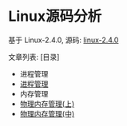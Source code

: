 # Linux源码分析
基于 Linux-2.4.0, 源码: [linux-2.4.0](https://github.com/liexusong/linux-2.4.0)

文章列表: [目录]

* 进程管理
 * [进程管理](https://github.com/liexusong/linux-source-code-analyze/blob/master/process-management.md)
* 内存管理
 * [物理内存管理(上)](https://github.com/liexusong/linux-source-code-analyze/blob/master/physical-memory-managemen-1.md)
 * [物理内存管理(中)](https://github.com/liexusong/linux-source-code-analyze/blob/master/physical-memory-managemen-2.md)
